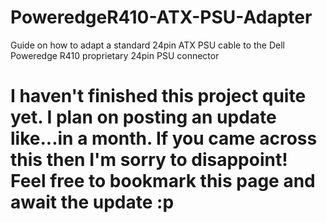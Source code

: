 # PoweredgeR410-ATX-PSU-Adapter
Guide on how to adapt a standard 24pin ATX PSU cable to the Dell Poweredge R410 proprietary 24pin PSU connector


# I haven't finished this project quite yet. I plan on posting an update like...in a month. If you came across this then I'm sorry to disappoint! Feel free to bookmark this page and await the update :p
